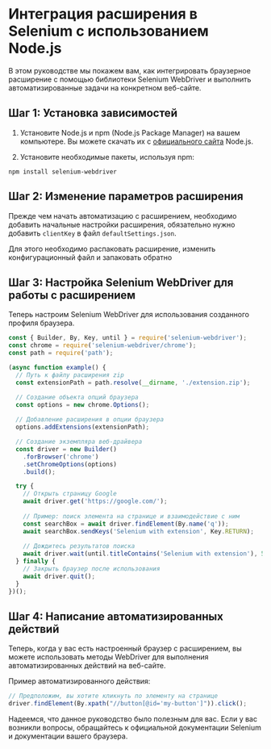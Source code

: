 ﻿# Интеграция расширения в Selenium с использованием Node.js

 В этом руководстве мы покажем вам, как интегрировать браузерное расширение с помощью библиотеки Selenium WebDriver и выполнить автоматизированные задачи на конкретном веб-сайте.

## Шаг 1: Установка зависимостей
1. Установите Node.js и npm (Node.js Package Manager) на вашем компьютере. Вы можете скачать их с [официального сайта](https://nodejs.org/) Node.js.

1. Установите необходимые пакеты, используя npm:

```shell
npm install selenium-webdriver
```
## Шаг 2: Изменение параметров расширения
Прежде чем начать автоматизацию с расширением, необходимо добавить начальные настройки расширения, обязательно нужно добавить `clientKey` в файл `defaultSettings.json`.

Для этого необходимо распаковать расширение, изменить конфигурационный файл и запаковать обратно

## Шаг 3: Настройка Selenium WebDriver для работы с расширением
Теперь настроим Selenium WebDriver для использования созданного профиля браузера.

```js
const { Builder, By, Key, until } = require('selenium-webdriver');
const chrome = require('selenium-webdriver/chrome');
const path = require('path');

(async function example() {
  // Путь к файлу расширения zip
  const extensionPath = path.resolve(__dirname, './extension.zip');

  // Создание объекта опций браузера
  const options = new chrome.Options();
  
  // Добавление расширения в опции браузера
  options.addExtensions(extensionPath);

  // Создание экземпляра веб-драйвера
  const driver = new Builder()
    .forBrowser('chrome')
    .setChromeOptions(options)
    .build();

  try {
    // Открыть страницу Google
    await driver.get('https://google.com/');
    
    // Пример: поиск элемента на странице и взаимодействие с ним
    const searchBox = await driver.findElement(By.name('q'));
    await searchBox.sendKeys('Selenium with extension', Key.RETURN);
    
    // Дождитесь результатов поиска
    await driver.wait(until.titleContains('Selenium with extension'), 5000);
  } finally {
    // Закрыть браузер после использования
    await driver.quit();
  }
})();
```

## Шаг 4: Написание автоматизированных действий
Теперь, когда у вас есть настроенный браузер с расширением, вы можете использовать методы WebDriver для выполнения автоматизированных действий на веб-сайте.

Пример автоматизированного действия:

```js
// Предположим, вы хотите кликнуть по элементу на странице
driver.findElement(By.xpath("//button[@id='my-button']")).click();
```

Надеемся, что данное руководство было полезным для вас. Если у вас возникли вопросы, обращайтесь к официальной документации Selenium и документации вашего браузера.

